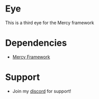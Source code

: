 # Eye
This is a third eye for the Mercy framework

# Dependencies
* [Mercy Framework](https://discord.gg/mercy-collective-878379225357369404)

# Support
* Join my [discord](Https://discord.gg/zgUabBSxP7) for support!
